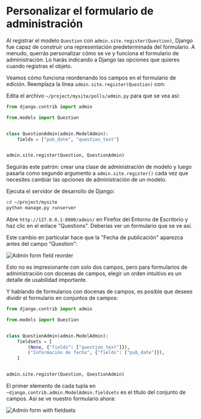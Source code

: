 # Personalizar el formulario de administración

Al registrar el modelo `Question` con `admin.site.register(Question)`, Django fue capaz de construir una representación predeterminada del formulario. A menudo, querrás personalizar cómo se ve y funciona el formulario de administración. Lo harás indicando a Django las opciones que quieres cuando registras el objeto.

Veamos cómo funciona reordenando los campos en el formulario de edición. Reemplaza la línea `admin.site.register(Question)` con:

Edita el archivo `~/project/mysite/polls/admin.py` para que se vea así:

```python
from django.contrib import admin

from.models import Question


class QuestionAdmin(admin.ModelAdmin):
    fields = ["pub_date", "question_text"]


admin.site.register(Question, QuestionAdmin)
```

Seguirás este patrón: crear una clase de administración de modelo y luego pasarla como segundo argumento a `admin.site.register()` cada vez que necesites cambiar las opciones de administración de un modelo.

Ejecuta el servidor de desarrollo de Django:

```bash
cd ~/project/mysite
python manage.py runserver
```

Abre `http://127.0.0.1:8000/admin/` en Firefox del Entorno de Escritorio y haz clic en el enlace "Questions". Deberías ver un formulario que se ve así.

Este cambio en particular hace que la "Fecha de publicación" aparezca antes del campo "Question":

![Admin form field reorder](../assets/20230908-16-06-41-wiBfnHS8.png)

Esto no es impresionante con solo dos campos, pero para formularios de administración con docenas de campos, elegir un orden intuitivo es un detalle de usabilidad importante.

Y hablando de formularios con docenas de campos, es posible que desees dividir el formulario en conjuntos de campos:

```python
from django.contrib import admin

from.models import Question


class QuestionAdmin(admin.ModelAdmin):
    fieldsets = [
        (None, {"fields": ["question_text"]}),
        ("Información de fecha", {"fields": ["pub_date"]}),
    ]


admin.site.register(Question, QuestionAdmin)
```

El primer elemento de cada tupla en `~django.contrib.admin.ModelAdmin.fieldsets` es el título del conjunto de campos. Así se ve nuestro formulario ahora:

![Admin form with fieldsets](../assets/20230908-16-08-19-HOzMJWFG.png)
